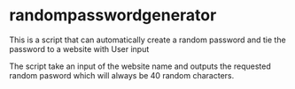# randompasswordgenerator
This is a script that can automatically create a random password and tie the password to a website with User input

The script take an input of the website name and outputs the requested random pasword which will always be 40 random characters.
